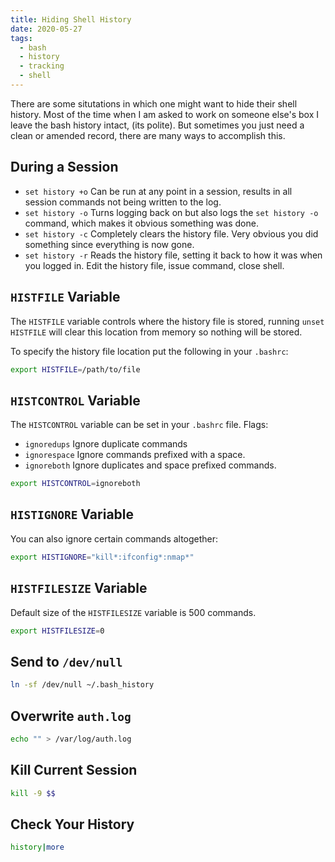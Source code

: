 ```yaml
---
title: Hiding Shell History
date: 2020-05-27
tags:
  - bash
  - history
  - tracking
  - shell
---
```


There are some situtations in which one might want to hide their shell history. Most of the time when I am asked to work on someone else's box I leave the bash history intact, (its polite). But sometimes you just need a clean or amended record, there are many ways to accomplish this. 

## During a Session

  * `set history +o` Can be run at any point in a session, results in all session commands not being written to the log.
  * `set history -o` Turns logging back on but also logs the `set history -o` command, which makes it obvious something was done.
  * `set history -c` Completely clears the history file. Very obvious you did something since everything is now gone.
  * `set history -r` Reads the history file, setting it back to how it was when you logged in. Edit the history file, issue command, close shell.


## `HISTFILE` Variable

The `HISTFILE` variable controls where the history file is stored, running `unset HISTFILE` will clear this location from memory so nothing will be stored.

To specify the history file location put the following in your `.bashrc`:

``` bash
export HISTFILE=/path/to/file
```


## `HISTCONTROL` Variable

The `HISTCONTROL` variable can be set in your `.bashrc` file. Flags:

  * `ignoredups` Ignore duplicate commands
  * `ignorespace` Ignore commands prefixed with a space.
  * `ignoreboth` Ignore duplicates and space prefixed commands.
  
  ``` bash
  export HISTCONTROL=ignoreboth
  ```
  
  
## `HISTIGNORE` Variable
  
  You can also ignore certain commands altogether:
  
  ``` bash
  export HISTIGNORE="kill*:ifconfig*:nmap*"
  ```


## `HISTFILESIZE` Variable
  
  Default size of the `HISTFILESIZE` variable is 500 commands.
  
  ``` bash
  export HISTFILESIZE=0
  ```
  

## Send to `/dev/null`
  
  ``` bash
  ln -sf /dev/null ~/.bash_history
  ```
  

## Overwrite `auth.log`
  
  ``` bash
  echo "" > /var/log/auth.log
  ```


## Kill Current Session
 
 ``` bash
 kill -9 $$
 ```


## Check Your History
 
 ``` bash
 history|more
 ```
  
  
